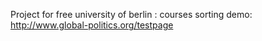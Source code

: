 Project for free university of berlin : courses sorting
demo: http://www.global-politics.org/testpage
